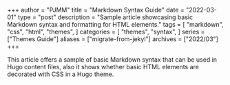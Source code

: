 +++
author = "PJMM"
title = "Markdown Syntax Guide"
date = "2022-03-01"
type = "post"
description = "Sample article showcasing basic Markdown syntax and formatting for HTML elements."
tags = [
    "markdown",
    "css",
    "html",
    "themes",
]
categories = [
    "themes",
    "syntax",
]
series = ["Themes Guide"]
aliases = ["migrate-from-jekyl"]
archives = ["2022/03"]
+++

This article offers a sample of basic Markdown syntax that can be used in Hugo content files, also it shows whether basic HTML elements are decorated with CSS in a Hugo theme.